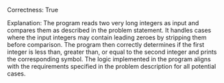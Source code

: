 Correctness: True

Explanation: 
The program reads two very long integers as input and compares them as described in the problem statement. It handles cases where the input integers may contain leading zeroes by stripping them before comparison. The program then correctly determines if the first integer is less than, greater than, or equal to the second integer and prints the corresponding symbol. The logic implemented in the program aligns with the requirements specified in the problem description for all potential cases.